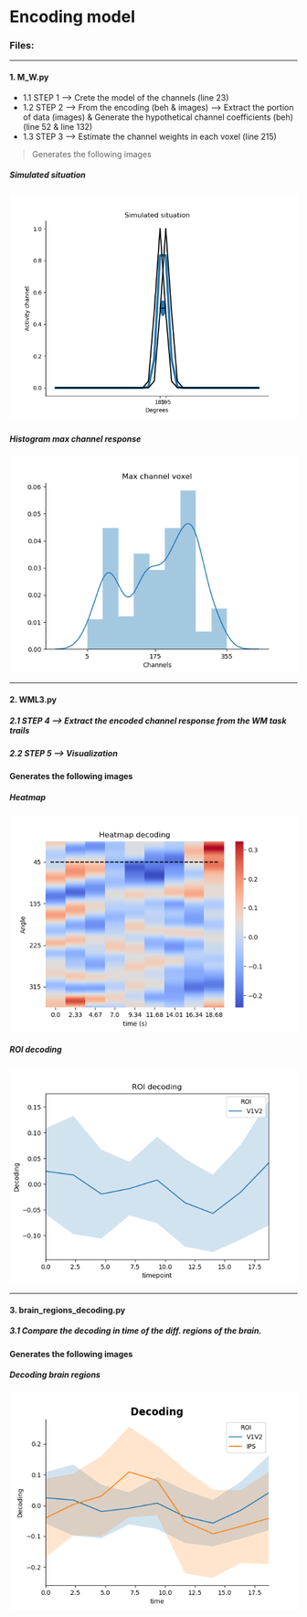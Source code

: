 # Encoding model



### Files:

----

#### 1. M_W.py
+ 1.1 STEP 1 --> Crete the model of the channels (line 23)
+ 1.2 STEP 2 --> From the encoding (beh & images) --> Extract the portion of data (images) & Generate the hypothetical channel coefficients (beh)  (line 52 & line 132)
+ 1.3 STEP 3 --> Estimate the channel weights in each voxel (line 215)
  



> Generates the following images
##### Simulated situation
![](https://github.com/davidbestue/encoding/blob/master/imgs/simulated_situation.png)


##### Histogram max channel response
![](https://github.com/davidbestue/encoding/blob/master/imgs/mx_ch_vx.png)

----


#### 2. WML3.py
#####  2.1 STEP 4 --> Extract the encoded channel response from the WM task trails
#####  2.2 STEP 5 --> Visualization

#### Generates the following images
##### Heatmap
![](https://github.com/davidbestue/encoding/blob/master/imgs/heatmap.png)

##### ROI decoding
![](https://github.com/davidbestue/encoding/blob/master/imgs/roi_dec.png)


----


#### 3. brain_regions_decoding.py
#####  3.1 Compare the decoding in time of the diff. regions of the brain.

#### Generates the following images
##### Decoding brain regions
![](https://github.com/davidbestue/encoding/blob/master/imgs/dec_br_rg.png)




